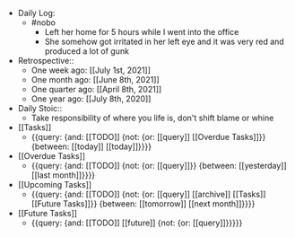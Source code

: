 - Daily Log:
    - #nobo
        - Left her home for 5 hours while I went into the office
        - She somehow got irritated in her left eye and it was very red and produced a lot of gunk
- Retrospective::
    - One week ago: [[July 1st, 2021]]
    - One month ago: [[June 8th, 2021]]
    - One quarter ago: [[April 8th, 2021]]
    - One year ago: [[July 8th, 2020]]
- Daily Stoic::
    - Take responsibility of where you life is, don't shift blame or whine 
- [[Tasks]]
    - {{query: {and: [[TODO]] {not: {or: [[query]] [[Overdue Tasks]]}} {between: [[today]] [[today]]}}}}
- [[Overdue Tasks]]
    - {{query: {and: [[TODO]] {not: {or: [[query]]}} {between: [[yesterday]] [[last month]]}}}}
- [[Upcoming Tasks]]
    - {{query: {and: [[TODO]] {not: {or: [[query]] [[archive]] [[Tasks]] [[Future Tasks]]}} {between: [[tomorrow]] [[next month]]}}}}
- [[Future Tasks]]
    - {{query: {and: [[TODO]] [[future]] {not: {or: [[query]]}}}}}
